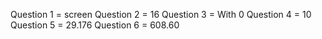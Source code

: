 Question 1 = screen
Question 2 = 16
Question 3 = With 0
Question 4 = 10
Question 5 = 29.176
Question 6 = 608.60
